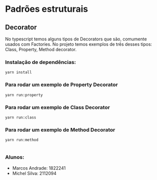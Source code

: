 # Padrões estruturais

## Decorator

No typescript temos alguns tipos de Decorators que são, comumente usados com Factories.
No projeto temos exemplos de três desses tipos: Class, Property, Method decorator.



### Instalação de dependências: 

```
yarn install
```

### Para rodar um exemplo de Property Decorator

```
yarn run:property
```

### Para rodar um exemplo de Class Decorator

```
yarn run:class
```

### Para rodar um exemplo de Method Decorator

```
yarn run:method
```


#
### Alunos:
* Marcos Andrade: 1822241
* Michel Silva: 2112094
